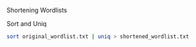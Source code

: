 Shortening Wordlists

Sort and Uniq

~~~bash
sort original_wordlist.txt | uniq > shortened_wordlist.txt
~~~


